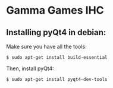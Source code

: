 # Gamma Games IHC

## Installing pyQt4 in debian:

Make sure you have all the tools:

    $ sudo apt-get install build-essential

Then, install pyQt4:

    $ sudo apt-get install pyqt4-dev-tools

###
